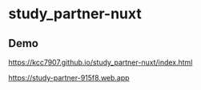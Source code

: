 # study_partner-nuxt

## Demo
https://kcc7907.github.io/study_partner-nuxt/index.html

https://study-partner-915f8.web.app
